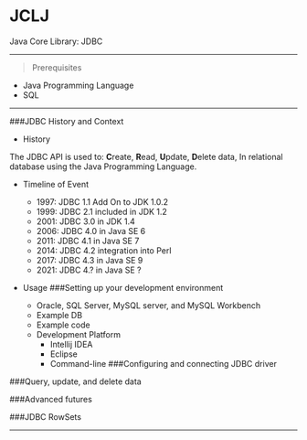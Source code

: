 # JCLJ
Java Core Library: JDBC

---
>Prerequisites
- Java Programming Language
- SQL
---

###JDBC History and Context
  - History
  
The JDBC API is used to: **C**reate, **R**ead, **U**pdate, **D**elete data,
In relational database using the Java Programming Language.

- Timeline of Event
  - 1997: JDBC 1.1 Add On to JDK 1.0.2
  - 1999: JDBC 2.1 included in JDK 1.2
  - 2001: JDBC 3.0 in JDK 1.4
  - 2006: JDBC 4.0 in Java SE 6
  - 2011: JDBC 4.1 in Java SE 7
  - 2014: JDBC 4.2 integration into Perl
  - 2017: JDBC 4.3 in Java SE 9
  - 2021: JDBC 4.? in Java SE ?

- Usage
###Setting up your development environment
  - Oracle, SQL Server, MySQL server, and MySQL Workbench
  - Example DB
  - Example code
  - Development Platform
    - Intellij IDEA
    - Eclipse
    - Command-line
###Configuring and connecting JDBC driver
    
###Query, update, and delete data

###Advanced futures

###JDBC RowSets


---

